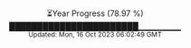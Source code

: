 <p align="center">
⏳Year Progress (78.97 %) <br>
███████████████████████▁▁▁▁▁▁▁ <br>
<sub>Updated: Mon, 16 Oct 2023 06:02:49 GMT</sub>
</p>

